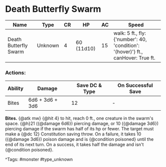 # Death Butterfly Swarm

| Name | Type | CR | HP | AC | Speed |
|------|------|----|----|----|-------|
| Death Butterfly Swarm | Unknown | 4 | 60 (11d10) | 15 | walk: 5 ft., fly: {'number': 40, 'condition': '(hover)'} ft., canHover: True ft. |

### Actions:

| Ability | Damage | Save DC & Type | On Successful Save |
|---------|--------|----------------|--------------------|
| Bites | 6d6 + 3d6 + 3d6 | 12 | - |


**Bites.** {@atk mw} {@hit 4} to hit, reach 0 ft., one creature in the swarm's space. {@h}21 ({@damage 6d6}) piercing damage, or 10 ({@damage 3d6}) piercing damage if the swarm has half of its hp or fewer. The target must make a {@dc 12} Constitution saving throw. On a failure, it takes 10 ({@damage 3d6}) poison damage and is {@condition poisoned} until the end of its next turn. On a success, it takes half the damage and isn't {@condition poisoned}.

^Tags: #monster #type_unknown